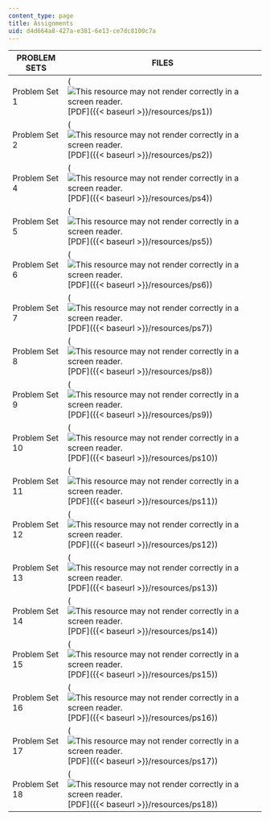 ```yaml
---
content_type: page
title: Assignments
uid: d4d664a8-427a-e381-6e13-ce7dc8100c7a
---
```


| PROBLEM SETS | FILES |
| --- | --- |
| Problem Set 1 | (![This resource may not render correctly in a screen reader.](/images/inacessible.gif)[PDF]({{< baseurl >}}/resources/ps1)) |
| Problem Set 2 | (![This resource may not render correctly in a screen reader.](/images/inacessible.gif)[PDF]({{< baseurl >}}/resources/ps2)) |
| Problem Set 4 | (![This resource may not render correctly in a screen reader.](/images/inacessible.gif)[PDF]({{< baseurl >}}/resources/ps4)) |
| Problem Set 5 | (![This resource may not render correctly in a screen reader.](/images/inacessible.gif)[PDF]({{< baseurl >}}/resources/ps5)) |
| Problem Set 6 | (![This resource may not render correctly in a screen reader.](/images/inacessible.gif)[PDF]({{< baseurl >}}/resources/ps6)) |
| Problem Set 7 | (![This resource may not render correctly in a screen reader.](/images/inacessible.gif)[PDF]({{< baseurl >}}/resources/ps7)) |
| Problem Set 8 | (![This resource may not render correctly in a screen reader.](/images/inacessible.gif)[PDF]({{< baseurl >}}/resources/ps8)) |
| Problem Set 9 | (![This resource may not render correctly in a screen reader.](/images/inacessible.gif)[PDF]({{< baseurl >}}/resources/ps9)) |
| Problem Set 10 | (![This resource may not render correctly in a screen reader.](/images/inacessible.gif)[PDF]({{< baseurl >}}/resources/ps10)) |
| Problem Set 11 | (![This resource may not render correctly in a screen reader.](/images/inacessible.gif)[PDF]({{< baseurl >}}/resources/ps11)) |
| Problem Set 12 | (![This resource may not render correctly in a screen reader.](/images/inacessible.gif)[PDF]({{< baseurl >}}/resources/ps12)) |
| Problem Set 13 | (![This resource may not render correctly in a screen reader.](/images/inacessible.gif)[PDF]({{< baseurl >}}/resources/ps13)) |
| Problem Set 14 | (![This resource may not render correctly in a screen reader.](/images/inacessible.gif)[PDF]({{< baseurl >}}/resources/ps14)) |
| Problem Set 15 | (![This resource may not render correctly in a screen reader.](/images/inacessible.gif)[PDF]({{< baseurl >}}/resources/ps15)) |
| Problem Set 16 | (![This resource may not render correctly in a screen reader.](/images/inacessible.gif)[PDF]({{< baseurl >}}/resources/ps16)) |
| Problem Set 17 | (![This resource may not render correctly in a screen reader.](/images/inacessible.gif)[PDF]({{< baseurl >}}/resources/ps17)) |
| Problem Set 18 | (![This resource may not render correctly in a screen reader.](/images/inacessible.gif)[PDF]({{< baseurl >}}/resources/ps18))